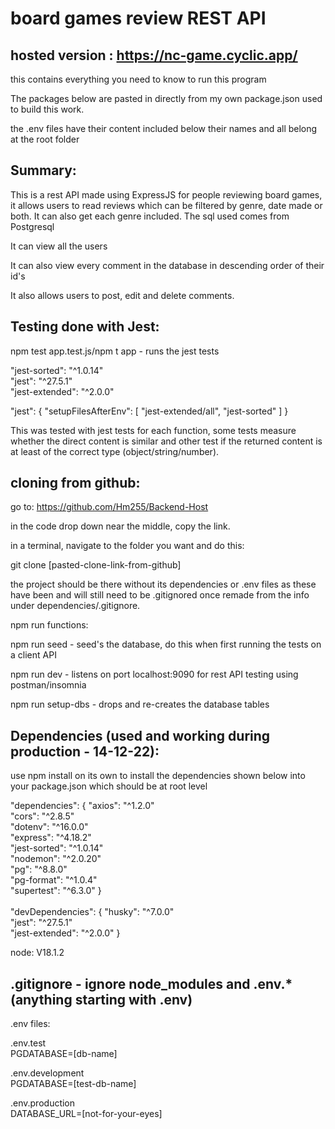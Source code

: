 # board games review REST API

## hosted version : https://nc-game.cyclic.app/

this contains everything you need to know to run this program

The packages below are pasted in directly from my own package.json used to build this work.

the .env files have their content included below their names and all belong at the root folder

## Summary:

This is a rest API made using ExpressJS for people reviewing board games, it allows users to read reviews which can be filtered by genre, date made or both. It can also get each genre included. The sql used comes from Postgresql

It can view all the users 

It can also view every comment in the database in descending order of their id's 

It also allows users to post, edit and delete comments.

## Testing done with Jest:

npm test app.test.js/npm t app - runs the jest tests

"jest-sorted": "^1.0.14"
<br>
"jest": "^27.5.1"
<br>
"jest-extended": "^2.0.0"

"jest": {
    "setupFilesAfterEnv": [
      "jest-extended/all",
      "jest-sorted"
    ]
  }

This was tested with jest tests for each function, some tests measure whether the direct content is similar and other test if the returned content is at least of the correct type (object/string/number).

## cloning from github:

go to: https://github.com/Hm255/Backend-Host

in the code drop down near the middle, copy the link.

in a terminal, navigate to the folder you want and do this:

git clone [pasted-clone-link-from-github]

the project should be there without its dependencies or .env files as these have been and will still need to be .gitignored once remade from the info under dependencies/.gitignore.


npm run functions:

npm run seed - seed's the database, do this when first running the tests on a client API 

npm run dev - listens on port localhost:9090 for rest API testing using postman/insomnia

npm run setup-dbs - drops and re-creates the database tables


## Dependencies (used and working during production - 14-12-22):

use npm install on its own to install the dependencies shown below into your package.json which should be at root level


"dependencies": {
    "axios": "^1.2.0"
    <br>
    "cors": "^2.8.5"
    <br>
    "dotenv": "^16.0.0"
    <br>
    "express": "^4.18.2"
    <br>
    "jest-sorted": "^1.0.14"
    <br>
    "nodemon": "^2.0.20"
    <br>
    "pg": "^8.8.0"
    <br>
    "pg-format": "^1.0.4"
    <br>
    "supertest": "^6.3.0"
  }
  <br>
  <br>
  "devDependencies": {
    "husky": "^7.0.0"
    <br>
    "jest": "^27.5.1"
    <br>
    "jest-extended": "^2.0.0"
  }

node: V18.1.2

## .gitignore - ignore node_modules and .env.* (anything starting with .env)

  .env files:
  
  .env.test
  <br>
  PGDATABASE=[db-name]

  .env.development
  <br>
  PGDATABASE=[test-db-name]

  .env.production
  <br>
  DATABASE_URL=[not-for-your-eyes]